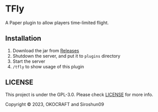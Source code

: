 # TFly

A Paper plugin to allow players time-limited flight.

## Installation

1. Download the jar from [Releases](https://github.com/okocraft/TFly/releases)
2. Shutdown the server, and put it to `plugins` directory
3. Start the server
4. `/tfly` to show usage of this plugin

## LICENSE

This project is under the GPL-3.0. Please check [LICENSE](LICENSE) for more info.

Copyright © 2023, OKOCRAFT and Siroshun09
